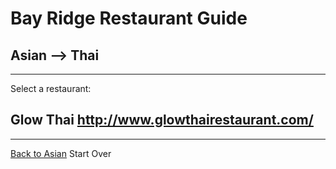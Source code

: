 # Bay Ridge Restaurant Guide
## Asian --> Thai
---
Select a restaurant:
## Glow Thai http://www.glowthairestaurant.com/
---
 [Back to Asian](../asian.md)
Start Over
